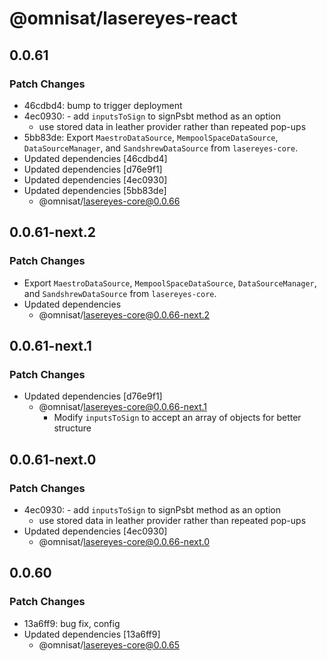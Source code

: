 # @omnisat/lasereyes-react

## 0.0.61

### Patch Changes

- 46cdbd4: bump to trigger deployment
- 4ec0930: - add `inputsToSign` to signPsbt method as an option
  - use stored data in leather provider rather than repeated pop-ups
- 5bb83de: Export `MaestroDataSource`, `MempoolSpaceDataSource`, `DataSourceManager`, and `SandshrewDataSource` from `lasereyes-core`.
- Updated dependencies [46cdbd4]
- Updated dependencies [d76e9f1]
- Updated dependencies [4ec0930]
- Updated dependencies [5bb83de]
  - @omnisat/lasereyes-core@0.0.66

## 0.0.61-next.2

### Patch Changes

- Export `MaestroDataSource`, `MempoolSpaceDataSource`, `DataSourceManager`, and `SandshrewDataSource` from `lasereyes-core`.
- Updated dependencies
  - @omnisat/lasereyes-core@0.0.66-next.2

## 0.0.61-next.1

### Patch Changes

- Updated dependencies [d76e9f1]
  - @omnisat/lasereyes-core@0.0.66-next.1
    - Modify `inputsToSign` to accept an array of objects for better structure

## 0.0.61-next.0

### Patch Changes

- 4ec0930: - add `inputsToSign` to signPsbt method as an option
  - use stored data in leather provider rather than repeated pop-ups
- Updated dependencies [4ec0930]
  - @omnisat/lasereyes-core@0.0.66-next.0

## 0.0.60

### Patch Changes

- 13a6ff9: bug fix, config
- Updated dependencies [13a6ff9]
  - @omnisat/lasereyes-core@0.0.65
